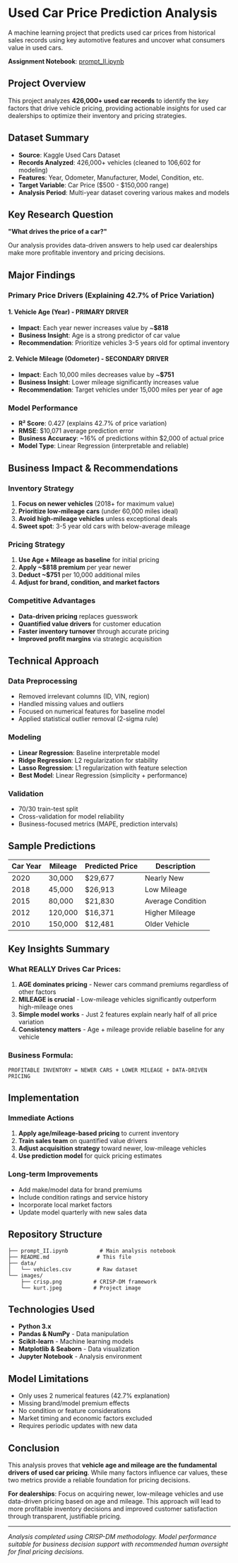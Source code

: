 # Used Car Price Prediction Analysis
A machine learning project that predicts used car prices from historical sales records using key automotive features and uncover what consumers value in used cars.

**Assignment Notebook**: [prompt_II.ipynb](./prompt_II.ipynb)

## Project Overview

This project analyzes **426,000+ used car records** to identify the key factors that drive vehicle pricing, providing actionable insights for used car dealerships to optimize their inventory and pricing strategies.

## Dataset Summary

- **Source**: Kaggle Used Cars Dataset
- **Records Analyzed**: 426,000+ vehicles (cleaned to 106,602 for modeling)
- **Features**: Year, Odometer, Manufacturer, Model, Condition, etc.
- **Target Variable**: Car Price ($500 - $150,000 range)
- **Analysis Period**: Multi-year dataset covering various makes and models

## Key Research Question

**"What drives the price of a car?"**

Our analysis provides data-driven answers to help used car dealerships make more profitable inventory and pricing decisions.

## Major Findings

### Primary Price Drivers (Explaining 42.7% of Price Variation)

#### 1. **Vehicle Age (Year) - PRIMARY DRIVER**
- **Impact**: Each year newer increases value by ~**$818**
- **Business Insight**: Age is a strong predictor of car value
- **Recommendation**: Prioritize vehicles 3-5 years old for optimal inventory

#### 2. **Vehicle Mileage (Odometer) - SECONDARY DRIVER**
- **Impact**: Each 10,000 miles decreases value by ~**$751**
- **Business Insight**: Lower mileage significantly increases value
- **Recommendation**: Target vehicles under 15,000 miles per year of age

### Model Performance

- **R² Score**: 0.427 (explains 42.7% of price variation)
- **RMSE**: $10,071 average prediction error
- **Business Accuracy**: ~16% of predictions within $2,000 of actual price
- **Model Type**: Linear Regression (interpretable and reliable)

## Business Impact & Recommendations

### Inventory Strategy
1. **Focus on newer vehicles** (2018+ for maximum value)
2. **Prioritize low-mileage cars** (under 60,000 miles ideal)
3. **Avoid high-mileage vehicles** unless exceptional deals
4. **Sweet spot**: 3-5 year old cars with below-average mileage

### Pricing Strategy
1. **Use Age + Mileage as baseline** for initial pricing
2. **Apply ~$818 premium** per year newer
3. **Deduct ~$751** per 10,000 additional miles
4. **Adjust for brand, condition, and market factors**

### Competitive Advantages
- **Data-driven pricing** replaces guesswork
- **Quantified value drivers** for customer education
- **Faster inventory turnover** through accurate pricing
- **Improved profit margins** via strategic acquisition

## Technical Approach

### Data Preprocessing
- Removed irrelevant columns (ID, VIN, region)
- Handled missing values and outliers
- Focused on numerical features for baseline model
- Applied statistical outlier removal (2-sigma rule)

### Modeling
- **Linear Regression**: Baseline interpretable model
- **Ridge Regression**: L2 regularization for stability
- **Lasso Regression**: L1 regularization with feature selection
- **Best Model**: Linear Regression (simplicity + performance)

### Validation
- 70/30 train-test split
- Cross-validation for model reliability
- Business-focused metrics (MAPE, prediction intervals)

## Sample Predictions

| Car Year | Mileage | Predicted Price | Description |
|----------|---------|----------------|-------------|
| 2020 | 30,000 | $29,677 | Nearly New |
| 2018 | 45,000 | $26,913 | Low Mileage |
| 2015 | 80,000 | $21,830 | Average Condition |
| 2012 | 120,000 | $16,371 | Higher Mileage |
| 2010 | 150,000 | $12,481 | Older Vehicle |

## Key Insights Summary

### What REALLY Drives Car Prices:

1. **AGE dominates pricing** - Newer cars command premiums regardless of other factors
2. **MILEAGE is crucial** - Low-mileage vehicles significantly outperform high-mileage ones
3. **Simple model works** - Just 2 features explain nearly half of all price variation
4. **Consistency matters** - Age + mileage provide reliable baseline for any vehicle

### Business Formula:
```
PROFITABLE INVENTORY = NEWER CARS + LOWER MILEAGE + DATA-DRIVEN PRICING
```

## Implementation

### Immediate Actions
1. **Apply age/mileage-based pricing** to current inventory
2. **Train sales team** on quantified value drivers
3. **Adjust acquisition strategy** toward newer, low-mileage vehicles
4. **Use prediction model** for quick pricing estimates

### Long-term Improvements
- Add make/model data for brand premiums
- Include condition ratings and service history
- Incorporate local market factors
- Update model quarterly with new sales data

## Repository Structure

```
├── prompt_II.ipynb          # Main analysis notebook
├── README.md               # This file
├── data/
│   └── vehicles.csv        # Raw dataset
└── images/
    ├── crisp.png          # CRISP-DM framework
    └── kurt.jpeg          # Project image
```

## Technologies Used

- **Python 3.x**
- **Pandas & NumPy** - Data manipulation
- **Scikit-learn** - Machine learning models
- **Matplotlib & Seaborn** - Data visualization
- **Jupyter Notebook** - Analysis environment

## Model Limitations

- Only uses 2 numerical features (42.7% explanation)
- Missing brand/model premium effects
- No condition or feature considerations
- Market timing and economic factors excluded
- Requires periodic updates with new data

## Conclusion

This analysis proves that **vehicle age and mileage are the fundamental drivers of used car pricing**. While many factors influence car values, these two metrics provide a reliable foundation for pricing decisions.

**For dealerships**: Focus on acquiring newer, low-mileage vehicles and use data-driven pricing based on age and mileage. This approach will lead to more profitable inventory decisions and improved customer satisfaction through transparent, justifiable pricing.

---

*Analysis completed using CRISP-DM methodology. Model performance suitable for business decision support with recommended human oversight for final pricing decisions.*